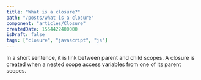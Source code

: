 ```yaml
---
title: "What is a closure?"
path: "/posts/what-is-a-closure"
component: "articles/Closure"
createdDate: 1554422400000
isDraft: false
tags: ["closure", "javascript", "js"]
---
```


In a short sentence, it is link between parent and child scopes. A closure is created when a nested scope access variables from one of its parent scopes.
